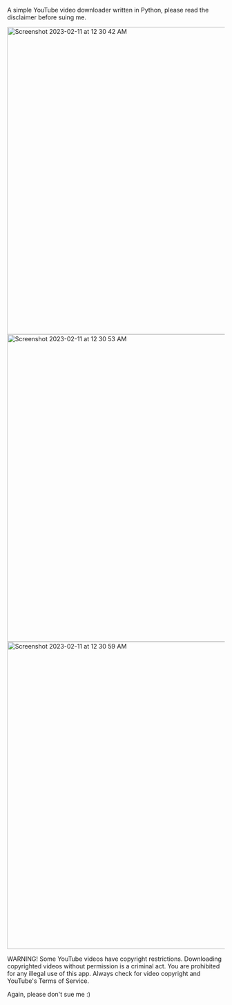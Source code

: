 A simple YouTube video downloader written in Python, please read the disclaimer before suing me.

<img width="712" alt="Screenshot 2023-02-11 at 12 30 42 AM" src="https://user-images.githubusercontent.com/121269348/218280863-ec3b10ea-7aeb-4749-91e4-e07d30e4fc46.png">

<img width="712" alt="Screenshot 2023-02-11 at 12 30 53 AM" src="https://user-images.githubusercontent.com/121269348/218280876-d5301315-a265-4029-ab53-879309b1a18b.png">

<img width="712" alt="Screenshot 2023-02-11 at 12 30 59 AM" src="https://user-images.githubusercontent.com/121269348/218280890-47e30b15-b7a2-4256-91ac-1751f1b64d70.png">

WARNING! Some YouTube videos have copyright restrictions.
Downloading copyrighted videos without permission is a criminal act.
You are prohibited for any illegal use of this app.
Always check for video copyright and YouTube's Terms of Service.

Again, please don't sue me :)
